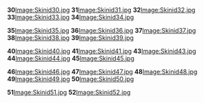 **30**[Image:Skinid30.jpg](/docs/Image:Skinid30.jpg.md "wikilink") **31**[Image:Skinid31.jpg](/Image:Skinid31.jpg.md "wikilink") **32**[Image:Skinid32.jpg](/Image:Skinid32.jpg.md "wikilink") **33**[Image:Skinid33.jpg](/Image:Skinid33.jpg.md "wikilink") **34**[Image:Skinid34.jpg](/Image:Skinid34.jpg.md "wikilink")

**35**[Image:Skinid35.jpg](/docs/Image:Skinid35.jpg.md "wikilink") **36**[Image:Skinid36.jpg](/Image:Skinid36.jpg.md "wikilink") **37**[Image:Skinid37.jpg](/Image:Skinid37.jpg.md "wikilink") **38**[Image:Skinid38.jpg](/Image:Skinid38.jpg.md "wikilink") **39**[Image:Skinid39.jpg](/Image:Skinid39.jpg.md "wikilink")

**40**[Image:Skinid40.jpg](/docs/Image:Skinid40.jpg.md "wikilink") **41**[Image:Skinid41.jpg](/Image:Skinid41.jpg.md "wikilink") **43**[Image:Skinid43.jpg](/Image:Skinid43.jpg.md "wikilink") **44**[Image:Skinid44.jpg](/Image:Skinid44.jpg.md "wikilink") **45**[Image:Skinid45.jpg](/Image:Skinid45.jpg.md "wikilink")

**46**[Image:Skinid46.jpg](/docs/Image:Skinid46.jpg.md "wikilink") **47**[Image:Skinid47.jpg](/Image:Skinid47.jpg.md "wikilink") **48**[Image:Skinid48.jpg](/Image:Skinid48.jpg.md "wikilink") **49**[Image:Skinid49.jpg](/Image:Skinid49.jpg.md "wikilink") **50**[Image:Skinid50.jpg](/Image:Skinid50.jpg.md "wikilink")

**51**[Image:Skinid51.jpg](/docs/Image:Skinid51.jpg.md "wikilink") **52**[Image:Skinid52.jpg](/Image:Skinid52.jpg.md "wikilink")
